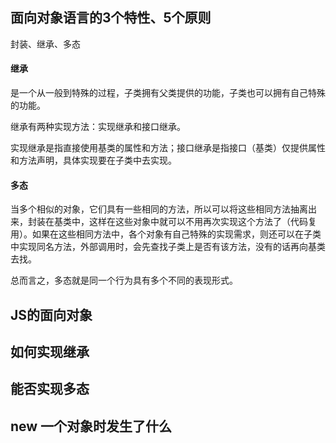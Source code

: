 

## 面向对象语言的3个特性、5个原则

封装、继承、多态

#### 继承

是一个从一般到特殊的过程，子类拥有父类提供的功能，子类也可以拥有自己特殊的功能。

继承有两种实现方法：实现继承和接口继承。

实现继承是指直接使用基类的属性和方法；接口继承是指接口（基类）仅提供属性和方法声明，具体实现要在子类中去实现。



#### 多态

当多个相似的对象，它们具有一些相同的方法，所以可以将这些相同方法抽离出来，封装在基类中，这样在这些对象中就可以不用再次实现这个方法了（代码复用）。如果在这些相同方法中，各个对象有自己特殊的实现需求，则还可以在子类中实现同名方法，外部调用时，会先查找子类上是否有该方法，没有的话再向基类去找。

总而言之，多态就是同一个行为具有多个不同的表现形式。



## JS的面向对象





## 如何实现继承







## 能否实现多态





## new 一个对象时发生了什么




